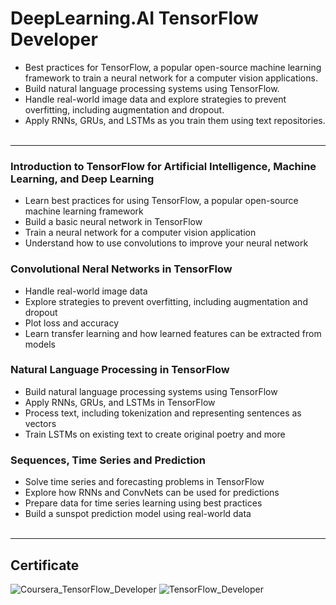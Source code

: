# DeepLearning.AI TensorFlow Developer
- Best practices for TensorFlow, a popular open-source machine learning framework to train a neural network for a computer vision applications.
- Build natural language processing systems using TensorFlow.
- Handle real-world image data and explore strategies to prevent overfitting, including augmentation and dropout.
- Apply RNNs, GRUs, and LSTMs as you train them using text repositories.
<br><br>
<hr>

   ### Introduction to TensorFlow for Artificial Intelligence, Machine Learning, and Deep Learning
   - Learn best practices for using TensorFlow, a popular open-source machine learning framework
   - Build a basic neural network in TensorFlow
   - Train a neural network for a computer vision application
   - Understand how to use convolutions to improve your neural network
   
   ### Convolutional Neral Networks in TensorFlow
   - Handle real-world image data
   - Explore strategies to prevent overfitting, including augmentation and dropout
   - Plot loss and accuracy
   - Learn transfer learning and how learned features can be extracted from models
   
   ### Natural Language Processing in TensorFlow
   - Build natural language processing systems using TensorFlow
   - Apply RNNs, GRUs, and LSTMs in TensorFlow
   - Process text, including tokenization and representing sentences as vectors
   - Train LSTMs on existing text to create original poetry and more
   
   ### Sequences, Time Series and Prediction
   - Solve time series and forecasting problems in TensorFlow
   - Explore how RNNs and ConvNets can be used for predictions
   - Prepare data for time series learning using best practices
   - Build a sunspot prediction model using real-world data
<br><br>
<hr>


## Certificate

<img alt="Coursera_TensorFlow_Developer" src="https://github.com/wnaely/TensorFlow_Coursera/assets/130523834/244ec668-1f61-496f-b918-fc430eb7892e">
<img alt="TensorFlow_Developer" src="https://github.com/wnaely/TensorFlow_Coursera/assets/130523834/ec362e44-ab14-4b7c-82ea-b0d2e32a0927">


